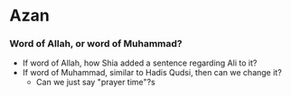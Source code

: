 # Azan

### Word of Allah, or word of Muhammad?

- If word of Allah, how Shia added a sentence regarding Ali to it?
- If word of Muhammad, similar to Hadis Qudsi, then can we change it?
    - Can we just say "prayer time"?s